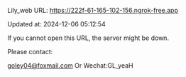 Lily_web URL: https://222f-61-165-102-156.ngrok-free.app

Updated at: 2024-12-06 05:12:54

If you cannot open this URL, the server might be down.

Please contact: 

goley04@foxmail.com Or Wechat:GL_yeaH